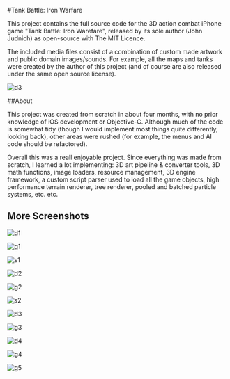 #Tank Battle: Iron Warfare

This project contains the full source code for the 3D action combat iPhone game "Tank Battle: Iron Warefare", released by its sole author (John Judnich) as open-source with The MIT Licence.

The included media files consist of a combination of custom made artwork and public domain images/sounds. For example, all the maps and tanks were created by the author of this project (and of course are also released under the same open source license).

![d3](https://raw.github.com/judnich/IronWarfare/master/screenshots/desert3.png)

##About

This project was created from scratch in about four months, with no prior knowledge of iOS development or Objective-C. Although much of the code is somewhat tidy (though I would implement most things quite differently, looking back), other areas were rushed (for example, the menus and AI code should be refactored).

Overall this was a reall enjoyable project. Since everything was made from scratch, I learned a lot implementing: 3D art pipeline & converter tools, 3D math functions, image loaders, resource management, 3D engine framework, a custom script parser used to load all the game objects, high performance terrain renderer, tree renderer, pooled and batched particle systems, etc. etc.

## More Screenshots

![d1](https://raw.github.com/judnich/IronWarfare/master/screenshots/desert1.png)

![g1](https://raw.github.com/judnich/IronWarfare/master/screenshots/grassy1.png)

![s1](https://raw.github.com/judnich/IronWarfare/master/screenshots/snow1.png)

![d2](https://raw.github.com/judnich/IronWarfare/master/screenshots/desert2.png)

![g2](https://raw.github.com/judnich/IronWarfare/master/screenshots/grassy2.png)

![s2](https://raw.github.com/judnich/IronWarfare/master/screenshots/snow2.png)

![d3](https://raw.github.com/judnich/IronWarfare/master/screenshots/desert3.png)

![g3](https://raw.github.com/judnich/IronWarfare/master/screenshots/grassy3.png)

![d4](https://raw.github.com/judnich/IronWarfare/master/screenshots/desert4.png)

![g4](https://raw.github.com/judnich/IronWarfare/master/screenshots/grassy4.png)

![g5](https://raw.github.com/judnich/IronWarfare/master/screenshots/grassy5.png)

